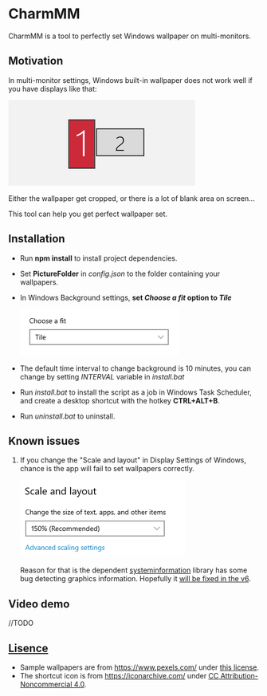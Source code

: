 # CharmMM

CharmMM is a tool to perfectly set Windows wallpaper on multi-monitors. 

## Motivation
In multi-monitor settings, Windows built-in wallpaper does not work well if you have displays like that:

![displays-illustration](docs/displays-illustration.png)

Either the wallpaper get cropped, or there is a lot of blank area on screen...

This tool can help you get perfect wallpaper set. 

## Installation
- Run **npm install** to install project dependencies.
- Set **PictureFolder** in *config.json* to the folder containing your wallpapers.
- In Windows Background settings, **set *Choose a fit* option to *Tile***
  
  ![choose-fit](docs/choose-fit.png)
- The default time interval to change background is 10 minutes, you can change by setting *INTERVAL* variable in *install.bat*
- Run *install.bat* to install the script as a job in Windows Task Scheduler, and create a desktop shortcut with the hotkey **CTRL+ALT+B**. 
- Run *uninstall.bat* to uninstall.

## Known issues
1. If you change the "Scale and layout" in Display Settings of Windows, chance is the app will fail to set wallpapers correctly. 
   
    ![scale_and_layout](docs/scale_and_layout.png)
  
    Reason for that is the dependent [systeminformation](https://www.npmjs.com/package/systeminformation) library has some bug detecting graphics information. Hopefully it [will be fixed in the v6](https://github.com/sebhildebrandt/systeminformation/issues/346). 

## Video demo
//TODO

## [Lisence](./LICENSE)
- Sample wallpapers are from https://www.pexels.com/ under [this license](https://www.pexels.com/license/).
- The shortcut icon is from https://iconarchive.com/ under [CC Attribution-Noncommercial 4.0](https://creativecommons.org/licenses/by-nc/4.0/).
